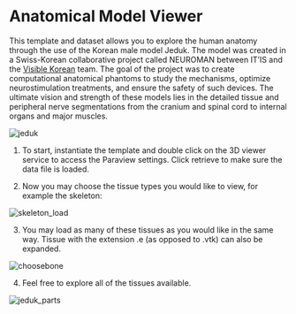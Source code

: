 # Anatomical Model Viewer

This template and dataset allows you to explore the human anatomy through the use of the Korean male model Jeduk. The model was created in a Swiss-Korean collaborative project called NEUROMAN between IT’IS and the [Visible Korean](http://vkh3.kisti.re.kr/?q=node/24) team. The goal of the project was to create computational anatomical phantoms to study the mechanisms, optimize neurostimulation treatments, and ensure the safety of such devices. The ultimate vision and strength of these models lies in the detailed tissue and peripheral nerve segmentations from the cranium and spinal cord to internal organs and major muscles.

![jeduk](https://user-images.githubusercontent.com/32800795/61585203-bee92b80-ab56-11e9-930c-c47e7cd8f91e.JPG ':size=200%')

1. To start, instantiate the template and double click on the 3D viewer service to access the Paraview settings. Click retrieve to make sure the data file is loaded.

2. Now you may choose the tissue types you would like to view, for example the skeleton:

![skeleton_load](https://user-images.githubusercontent.com/32800795/61585204-bee92b80-ab56-11e9-8361-ef165c1aaca1.gif)

3. You may load as many of these tissues as you would like in the same way. Tissue with the extension .e (as opposed to .vtk) can also be expanded.

![choosebone](https://user-images.githubusercontent.com/32800795/61585205-bee92b80-ab56-11e9-86eb-9e462d15757b.gif)

4. Feel free to explore all of the tissues available.

![jeduk_parts](https://user-images.githubusercontent.com/32800795/61585206-bee92b80-ab56-11e9-929b-1b143b106701.JPG ':size=200%')
